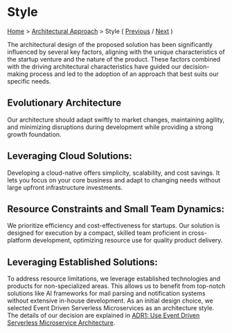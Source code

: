 # Style

[Home](../README.md) > [Architectural Approach](../README.md#architectural-approach) > Style ( [Previous](./1-characteristics.md) / [Next](../3-solution-design/1-actors.md) )

The architectural design of the proposed solution has been significantly influenced by several key factors, aligning with the unique characteristics of the startup venture and the nature of the product. These factors combined with the driving architectural characteristics have guided our decision-making process and led to the adoption of an approach that best suits our specific needs.

## Evolutionary Architecture
Our architecture should adapt swiftly to market changes, maintaining agility, and minimizing disruptions during development while providing a strong growth foundation.

## Leveraging Cloud Solutions:
Developing a cloud-native offers simplicity, scalability, and cost savings. It lets you focus on your core business and adapt to changing needs without large upfront infrastructure investments.

## Resource Constraints and Small Team Dynamics:
We prioritize efficiency and cost-effectiveness for startups. Our solution is designed for execution by a compact, skilled team proficient in cross-platform development, optimizing resource use for quality product delivery.

## Leveraging Established Solutions:
To address resource limitations, we leverage established technologies and products for non-specialized areas. This allows us to benefit from top-notch solutions like AI frameworks for mail parsing and notification systems without extensive in-house development.
As an initial design choice, we selected Event Driven Serverless Microservices as an architecture style. The details of our decision are explained in [ADR1: Use Event Driven Serverless Microservice Architecture](../4-decision-records/adr1-use-event-driven-serverless-microservice-architecture.md). 



